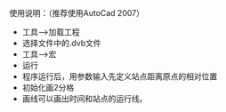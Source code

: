 使用说明：（推荐使用AutoCad 2007）

- 工具-->加载工程
- 选择文件中的.dvb文件
- 工具-->宏
- 运行
- 程序运行后，用参数输入先定义站点距离原点的相对位置
- 初始化画2分格
- 画线可以画出时间和站点的运行线。